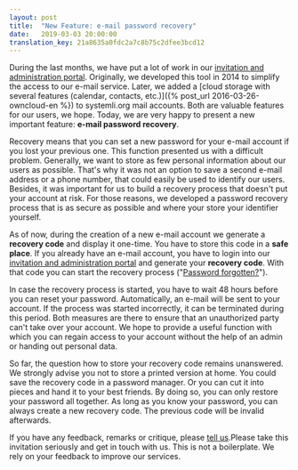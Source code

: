 ```yaml
---
layout: post
title:  "New Feature: e-mail password recovery"
date:   2019-03-03 20:00:00
translation_key: 21a8635a0fdc2a7c8b75c2dfee3bcd12
---
```


During the last months, we have put a lot of work in our [invitation and administration portal](https://users.systemli.org). Originally, we developed this tool in 2014 to simplify the access to our e-mail service. Later, we added  a [cloud storage with several features (calendar, contacts, etc.)]({% post_url 2016-03-26-owncloud-en %}) to systemli.org mail accounts. Both are valuable features for our users, we hope. Today, we are very happy to present a new important feature: **e-mail password recovery**.

<!--more-->


Recovery means that you can set a new password for your e-mail account if you lost your previous one. This function presented us with a difficult problem.  Generally, we want to store as few personal information about our users as possible. That's why it was not an option to save a second e-mail address or a phone number, that could easily be used to identify our users. Besides, it was important for us to build a recovery process that doesn't put your account at risk. For those reasons, we developed a password recovery process that is as secure as possible and where your store your identifier yourself.

As of now, during the creation of a new e-mail account we generate a **recovery code** and display it one-time. You have to store this code in a **safe place**. If you already have an e-mail account, you have to login into our [invitation and administration portal](https://users.systemli.org) and generate your **recovery code**. With that code you can start the recovery process ("[Password forgotten?](https://users.systemli.org/recovery)").

In case the recovery process is started, you have to wait  48 hours before you can reset your password. Automatically, an e-mail will be sent to your account. If the process was started incorrectly, it can be terminated during this period. Both measures are there to ensure that an unauthorized party can't take over your account. We hope to provide a useful function with which you can regain access to your account without the help of an admin or handing out personal data.

So far, the question how to store your recovery code remains unanswered. We strongly advise you not to store a printed version at home. You could save the recovery code in a password manager. Or you can cut it into pieces and hand it to your best friends. By doing so,  you can only restore your password all together. As long as you know your password, you can always create a new recovery code. The previous code will be invalid afterwards. 

If you have any feedback, remarks or critique, please [tell us](/en/kontakt.html).Please take this invitation seriously and get in touch with us. This is not a boilerplate.  We rely on your feedback to improve our services.
